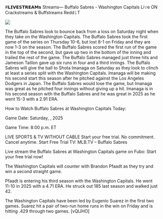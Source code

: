 #𝗟𝗜𝗩𝗘𝗦𝗧𝗥𝗘𝗔𝗠𝘀 Streams— Buffalo Sabres - Washington Capitals Li𝚟e ON Crackstreams & Buffstreams Redd𝚒T  
  
  
[![](https://i.imgur.com/qSNzIqt.png)](https://movie.rssnews.media/hIELfoHf.php)  
  
The Buffalo Sabres look to bounce back from a loss on Saturday night when they take on the Washington Capitals. The Buffalo Sabres took the first game of the series on Thursday 10-6, but lost 8-1 on Friday and they are now 1-3 on the season. The Buffalo Sabres scored the first run of the game in the top of the second, but gave up two in the bottom of the inning and trailed the rest of the game. The Buffalo Sabres managed just three hits and Jameson Taillon gave up six runs in four and a third innings. The Buffalo Sabres will give the ball to Shota Imanaga on Saturday as they look to clinch at least a series split with the Washington Capitals. Imanaga will be making his second start this season after he pitched against the Los Angeles Dodgers in Japan. The Buffalo Sabres would lose the game, but Imanaga was great as he pitched four innings without giving up a hit. Imanaga is in his second season with the Buffalo Sabres and he was great in 2025 as he went 15-3 with a 2.91 ERA.

How to Watch Buffalo Sabres at Washington Capitals Today:

Game Date: Saturday, , 2025

Game Time: 8:00 p.m. ET

LIVE SPORTS & TV WITHOUT CABLE
Start your free trial. No commitment. Cancel anytime.
Start Free Trial
TV: MLB.TV – Buffalo Sabres

Live stream the Buffalo Sabres at Washington Capitals game on Fubo: Start your free trial now!

The Washington Capitals will counter with Brandon Pfaadt as they try and win a second straight game.

Pfaadt is entering his third season with the Washington Capitals. He went 11-10 in 2025 with a 4.71 ERA. He struck out 185 last season and walked just 42.

The Washington Capitals have been led by Eugenio Suarez in the first two games. Suarez hit a pair of two-run home runs in the win on Friday and is hitting .429 through two games. [vQlJHO]
